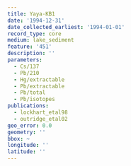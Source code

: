 ```yaml
---
title: Yaya-KB1
date: '1994-12-31'
date_collected_earliest: '1994-01-01'
record_type: core
medium: lake_sediment
feature: '451'
description: ''
parameters:
  - Cs/137
  - Pb/210
  - Hg/extractable
  - Pb/extractable
  - Pb/total
  - Pb/isotopes
publications:
  - lockhart_etal98
  - outridge_etal02
geo_error: 0.0
geometry: ''
bbox: ~
longitude: ''
latitude: ''
---
```


